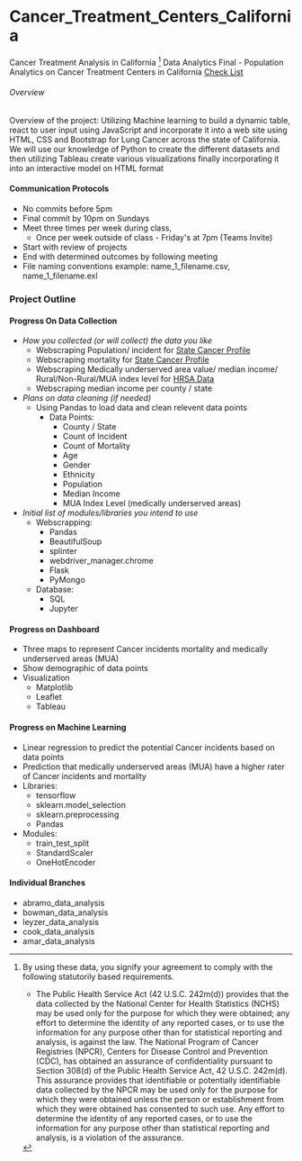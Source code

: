 # Cancer_Treatment_Centers_California
Cancer Treatment Analysis in California [^1]
Data Analytics Final - Population Analytics on Cancer Treatment Centers in California
[Check List](https://docs.google.com/spreadsheets/d/1v1SoQnN5IQMc73mvup8fepkPMwDa6uQx_xUf28m6x9E/edit?usp=sharing)
###### Overview
Overview of the project: Utilizing Machine learning to build a dynamic table, react to user input using JavaScript and incorporate it into a web site using HTML, CSS and Bootstrap for Lung Cancer across the state of California. We will use our knowledge of Python to create the different datasets and then utilizing Tableau create various visualizations finally incorporating it into an interactive model on HTML format

#### Communication Protocols
- No commits before 5pm
- Final commit by 10pm on Sundays
- Meet three times per week during class, 
    - Once per week outside of class - Friday's at 7pm (Teams Invite)
- Start with review of projects
- End with determined outcomes by following meeting
- File naming conventions example: name_1_filename.csv, name_1_filename.exl

### Project Outline

#### Progress On Data Collection
- *How you collected (or will collect) the data you like*
    - Webscraping Population/ incident for [State Cancer Profile](https://www.statecancerprofiles.cancer.gov/)
    - Webscraping mortality for [State Cancer Profile](https://www.statecancerprofiles.cancer.gov/)
    - Webscraping Medically underserved area value/ median income/ Rural/Non-Rural/MUA index level for [HRSA Data](https://data.hrsa.gov/tools/shortage-area/mua-find)
    - Webscraping median income per county / state
- *Plans on data cleaning (if needed)*
    - Using Pandas to load data and clean relevent data points
        - Data Points:
            - County / State
            - Count of Incident
            - Count of Mortality 
            - Age
            - Gender 
            - Ethnicity  
            - Population
            - Median Income
            - MUA Index Level (medically underserved areas)
- *Initial list of modules/libraries you intend to use*
    - Webscrapping:
        - Pandas
        - BeautifulSoup
        - splinter
        - webdriver_manager.chrome 
        - Flask
        - PyMongo
    - Database:
        - SQL
        - Jupyter 

#### Progress on Dashboard 
- Three maps to represent Cancer incidents mortality and medically underserved areas (MUA)
- Show demographic of data points 
- Visualization 
    - Matplotlib 
    - Leaflet
    - Tableau
#### Progress on Machine Learning
- Linear regression to predict the potential Cancer incidents based on data points
- Prediction that medically underserved areas (MUA) have a higher rater of Cancer incidents and mortality
- Libraries:
    - tensorflow
    - sklearn.model_selection
    - sklearn.preprocessing
    - Pandas
- Modules:
    - train_test_split
    - StandardScaler
    - OneHotEncoder

#### Individual Branches
- abramo_data_analysis
- bowman_data_analysis
- leyzer_data_analysis
- cook_data_analysis
- amar_data_analysis


[^1]: By using these data, you signify your agreement to comply with the following statutorily based requirements.
    - The Public Health Service Act (42 U.S.C. 242m(d)) provides that the data collected by the National Center for Health Statistics (NCHS) may be used only for the purpose for which they were obtained; any effort to determine the identity of any reported cases, or to use the information for any purpose other than for statistical reporting and analysis, is against the law. The National Program of Cancer Registries (NPCR), Centers for Disease Control and Prevention (CDC), has obtained an assurance of confidentiality pursuant to Section 308(d) of the Public Health Service Act, 42 U.S.C. 242m(d). This assurance provides that identifiable or potentially identifiable data collected by the NPCR may be used only for the purpose for which they were obtained unless the person or establishment from which they were obtained has consented to such use. Any effort to determine the identity of any reported cases, or to use the information for any purpose other than statistical reporting and analysis, is a violation of the assurance.

